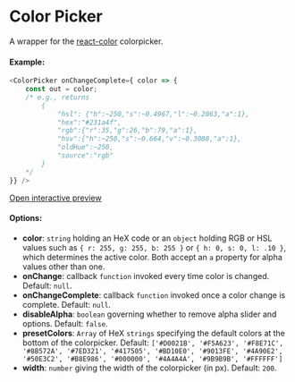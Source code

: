 # Color Picker

A wrapper for the [react-color](https://casesandberg.github.io/react-color/) colorpicker.

#### Example:

``` js
<ColorPicker onChangeComplete={ color => {
    const out = color;
    /* e.g., returns 
        {
            "hsl": {"h":~250,"s":~0.4967,"l":~0.2063,"a":1},
            "hex":"#231a4f",
            "rgb":{"r":35,"g":26,"b":79,"a":1},
            "hsv":{"h":~250,"s":~0.664,"v":~0.3088,"a":1},
            "oldHue":~250,
            "source":"rgb"
        }
    */
}} />
```

[Open interactive preview](https://isle.heinz.cmu.edu/components/color-picker/)


#### Options:

* __color__: `string` holding an HeX code or an `object` holding RGB or HSL values such as `{ r: 255, g: 255, b: 255 }` or `{ h: 0, s: 0, l: .10 }`, which determines the active color. Both accept an `a` property for alpha values other than one.
* __onChange__: callback `function` invoked every time color is changed. Default: `null`.
* __onChangeComplete__: callback `function` invoked once a color change is complete. Default: `null`.
* __disableAlpha__: `boolean` governing whether to remove alpha slider and options. Default: `false`.
* __presetColors__: `Array` of HeX `strings` specifying the default colors at the bottom of the colorpicker. Default: `['#D0021B', '#F5A623', '#F8E71C', '#8B572A', '#7ED321', '#417505', '#BD10E0', '#9013FE', '#4A90E2', '#50E3C2', '#B8E986', '#000000', '#4A4A4A', '#9B9B9B', '#FFFFFF']`
* __width__: `number` giving the width of the colorpicker (in px). Default: `200`.
